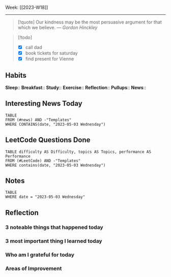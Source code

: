 Week: [[2023-W18]]
- - -
>[!quote]
> Our kindness may be the most persuasive argument for that which we believe.
> — <cite>Gordon Hinckley</cite>

>[!todo]
>- [x] call dad
>- [x] book tickets for saturday
>- [x] find present for Vienne

## Habits

**Sleep**::
**Breakfast**::
**Study**:: 
**Exercise**:: 
**Reflection**:: 
**Pullups**::
**News**::

## Interesting News Today

```dataview
TABLE 
FROM (#news) AND -"Templates"
WHERE CONTAINS(date, "2023-05-03 Wednesday") 
```

## LeetCode Questions Done

```dataview
TABLE difficulty AS Difficulty, topics AS Topics, performance AS Performance
FROM (#LeetCode) AND -"Templates"
WHERE contains(date, "2023-05-03 Wednesday") 
```

## Notes

```dataview
TABLE
WHERE date = "2023-05-03 Wednesday"
```

## Reflection

### 3 noteable things that happened today

### 3 most important thing I learned today

### Who am I grateful for today

### Areas of Improvement